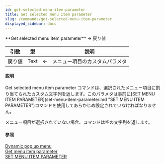 ```yaml
---
id: get-selected-menu-item-parameter
title: Get selected menu item parameter
slug: /commands/get-selected-menu-item-parameter
displayed_sidebar: docs
---
```


<!--REF #_command_.Get selected menu item parameter.Syntax-->**Get selected menu item parameter**  -> 戻り値<!-- END REF-->
<!--REF #_command_.Get selected menu item parameter.Params-->
| 引数 | 型 |  | 説明 |
| --- | --- | --- | --- |
| 戻り値 | Text | &larr; | メニュー項目のカスタムパラメタ |

<!-- END REF-->

#### 説明 

<!--REF #_command_.Get selected menu item parameter.Summary-->Get selected menu item parameter コマンドは、選択されたメニュー項目に割り当てられたカスタム文字列を返します。<!-- END REF-->このパラメタは事前に[SET MENU ITEM PARAMETER](set-menu-item-parameter.md "SET MENU ITEM PARAMETER")コマンドを使用してあらかじめ設定されていなければなりません。  
メニュー項目が選択されていない場合、コマンドは空の文字列を返します。

#### 参照 

[Dynamic pop up menu](dynamic-pop-up-menu.md)  
[Get menu item parameter](get-menu-item-parameter.md)  
[SET MENU ITEM PARAMETER](set-menu-item-parameter.md)  